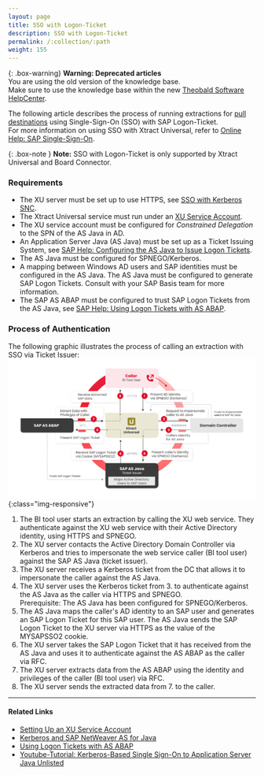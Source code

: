 ```yaml
---
layout: page
title: SSO with Logon-Ticket
description: SSO with Logon-Ticket
permalink: /:collection/:path
weight: 155
---
```


{: .box-warning}
**Warning: Deprecated articles** <br>
You are using the old version of the knowledge base.<br>
Make sure to use the knowledge base within the new [Theobald Software HelpCenter](https://helpcenter.theobald-software.com/).

The following article describes the process of running extractions for [pull destinations](https://help.theobald-software.com/en/xtract-universal/destinations#pull-and-push-destinations) using Single-Sign-On (SSO) with SAP Logon-Ticket. <br>
For more information on using SSO with Xtract Universal, refer to [Online Help: SAP Single-Sign-On](https://help.theobald-software.com/en/xtract-universal/advanced-techniques/sap-single-sign-on).

{: .box-note }
**Note:** SSO with Logon-Ticket is only supported by Xtract Universal and Board Connector.

### Requirements

- The XU server must be set up to use HTTPS, see [SSO with Kerberos SNC](./sso-with-kerberos-snc). 
- The Xtract Universal service must run under an [XU Service Account](https://help.theobald-software.com/en/xtract-universal/advanced-techniques/service-account).
- The XU service account must be configured for *Constrained Delegation* to the SPN of the AS Java in AD.
- An Application Server Java (AS Java) must be set up as a Ticket Issuing System, see [SAP Help: Configuring the AS Java to Issue Logon Tickets](https://help.sap.com/doc/saphelp_nw75/7.5.5/EN-US/4a/412251343f2ab1e10000000a42189c/frameset.htm).
- The AS Java must be configured for SPNEGO/Kerberos.
- A mapping between Windows AD users and SAP identities must be configured in the AS Java. 
The AS Java must be configured to generate SAP Logon Tickets.
Consult with your SAP Basis team for more information.
- The SAP AS ABAP must be configured to trust SAP Logon Tickets from the AS Java, see [SAP Help: Using Logon Tickets with AS ABAP](https://help.sap.com/doc/saphelp_nw75/7.5.5/en-US/9d/472b83bbed4915b84b30e539c625ae/frameset.htm).

### Process of Authentication

The following graphic illustrates the process of calling an extraction with SSO via Ticket Issuer:<br>
![SSO-with-Logon-Ticket1](/img/contents/SSO-with-Logon-Ticket.png){:class="img-responsive"}

1. The BI tool user starts an extraction by calling the XU web service. 
They authenticate against the XU web service with their Active Directory identity, using HTTPS and SPNEGO.<br>
2. The XU server contacts the Active Directory Domain Controller via Kerberos and tries to impersonate the web service caller (BI tool user) against the SAP AS Java (ticket issuer).
3. The XU server receives a Kerberos ticket from the DC that allows it to impersonate the caller against the AS Java.<br>
4. The XU server uses the Kerberos ticket from 3. to authenticate against the AS Java as the caller via HTTPS and SPNEGO.<br>Prerequisite: The AS Java has been configured for SPNEGO/Kerberos.
5. The AS Java maps the caller's AD identity to an SAP user and generates an SAP Logon Ticket for this SAP user. 
The AS Java sends the SAP Logon Ticket to the XU server via HTTPS as the value of the MYSAPSSO2 cookie.<br>
6. The XU server takes the SAP Logon Ticket that it has received from the AS Java and uses it to authenticate against the AS ABAP as the caller via RFC.<br>
7. The XU server extracts data from the AS ABAP using the identity and privileges of the caller (BI tool user) via RFC.
8. The XU server sends the extracted data from 7. to the caller.

******

#### Related Links
- [Setting Up an XU Service Account](https://help.theobald-software.com/en/xtract-universal/advanced-techniques/service-account)
- [Kerberos and SAP NetWeaver AS for Java](https://help.sap.com/doc/saphelp_nw75/7.5.5/EN-US/4c/8a4d292e2849a8b7cbd229be5c94a5/frameset.htm)
- [Using Logon Tickets with AS ABAP](https://help.sap.com/doc/saphelp_nw75/7.5.5/EN-US/d0/dc33c460a243929b7ec120f55af101/frameset.htm)
- [Youtube-Tutorial: Kerberos-Based Single Sign-On to Application Server Java Unlisted](https://www.youtube.com/watch?v=GRIkarGsU5U)